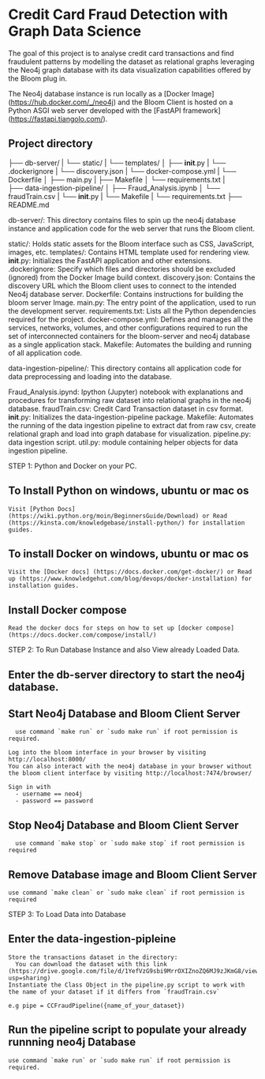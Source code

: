 # Credit Card Fraud Detection with Graph Data Science

The goal of this project is to analyse credit card transactions and find fraudulent patterns by modelling the dataset as relational graphs leveraging the Neo4j graph database with its data visualization capabilities offered by the Bloom plug in.

The Neo4j database instance is run locally as a [Docker Image] (https://hub.docker.com/_/neo4j) and the Bloom Client is hosted on a Python ASGI web server developed with the [FastAPI framework] (https://fastapi.tiangolo.com/).


## Project directory

├── db-server/
|    └── static/
|    └── templates/
│    ├── __init__.py
|    └── .dockerignore
|    └── discovery.json
|    └── docker-compose.yml
|    └── Dockerfile
│    ├── main.py
|    ├── Makefile
│    └── requirements.txt
|  
├── data-ingestion-pipeline/
│   ├── Fraud_Analysis.ipynb
│   └── fraudTrain.csv
|   └── __init__.py
|   └──  Makefile
|   └── requirements.txt
├── README.md

db-server/: This directory contains files to spin up the neo4j database instance and application code for the web server that runs the Bloom client.

  static/: Holds static assets for the Bloom interface such as CSS, JavaScript, images, etc.
  templates/: Contains HTML template used for rendering view.
  __init__.py: Initializes the FastAPI application and other extensions.
  .dockerignore: Specify which files and directories should be excluded (ignored) from the Docker Image build context.
  discovery.json: Contains the discovery URL which the Bloom client uses to connect to the intended Neo4j database server. 
  Dockerfile: Contains instructions for building the bloom server Image.
  main.py: The entry point of the application, used to run the development server.
  requirements.txt: Lists all the Python dependencies required for the project.
  docker-compose.yml: Defines and manages all the services, networks, volumes, and other configurations required to run the set of interconnected containers for the bloom-server and neo4j database as a single application stack.
  Makefile: Automates the building and running of all application code.

data-ingestion-pipeline/: This directory contains all application code for data preprocessing and loading into the database.

  Fraud_Analysis.ipynd: Ipython (Jupyter) notebook with explanations and procedures for transforming raw dataset into relational graphs in the neo4j database.
  fraudTrain.csv: Credit Card Transaction dataset in csv format.
  __init__.py: Initializes the data-ingestion-pipeline package.
  Makefile: Automates the running of the data ingestion pipeline to extract dat from raw csv, create relational graph and load into graph database for visualization.
  pipeline.py: data ingestion script.
  util.py: module containing helper objects for data ingestion pipeline.
  

STEP 1: Python and Docker on your PC.

  ## To Install Python on windows, ubuntu or mac os

    Visit [Python Docs] (https://wiki.python.org/moin/BeginnersGuide/Download) or Read (https://kinsta.com/knowledgebase/install-python/) for installation guides.

  ## To install Docker on windows, ubuntu or mac os
    Visit the [Docker docs] (https://docs.docker.com/get-docker/) or Read up (https://www.knowledgehut.com/blog/devops/docker-installation) for installation guides.

  ## Install Docker compose
    Read the docker docs for steps on how to set up [docker compose] (https://docs.docker.com/compose/install/)



STEP 2: To Run Database Instance and also View already Loaded Data.

  ## Enter the db-server directory to start the neo4j database.


  ## Start Neo4j Database and Bloom Client Server
      use command `make run` or `sudo make run` if root permission is required.
    
    Log into the bloom interface in your browser by visiting http://localhost:8000/
    You can also interact with the neo4j database in your browser without the bloom client interface by visiting http://localhost:7474/browser/

    Sign in with 
      - username == neo4j
      - password == password

  ## Stop Neo4j Database and Bloom Client Server
      use command `make stop` or `sudo make stop` if root permission is required

  ## Remove Database image and Bloom Client Server

    use command `make clean` or `sudo make clean` if root permission is required 


STEP 3: To Load Data into Database

  ## Enter the data-ingestion-pipleine
    Store the transactions dataset in the directory:
      You can download the dataset with this link (https://drive.google.com/file/d/1YefVzG9sbi9MrrOXIZnoZQ6MJ9zJKmG8/view?usp=sharing)
    Instantiate the Class Object in the pipeline.py script to work with the name of your dataset if it differs from `fraudTrain.csv`

    e.g pipe = CCFraudPipeline({name_of_your_dataset})


  ## Run the pipeline script to populate your already runnning neo4j Database

    use command `make run` or `sudo make run` if root permission is required.

  